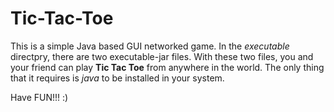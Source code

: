 # Tic-Tac-Toe

This is a simple Java based GUI networked game. In the *executable* directpry, there are two executable-jar files.
With these two files, you and your friend can play **Tic Tac Toe** from anywhere in the world. 
The only thing that it requires is *java* to be installed in your system.

Have FUN!!! :)
